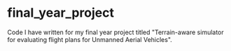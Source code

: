 # final_year_project
Code I have written for my final year project titled "Terrain-aware simulator for evaluating flight plans for Unmanned Aerial Vehicles".
